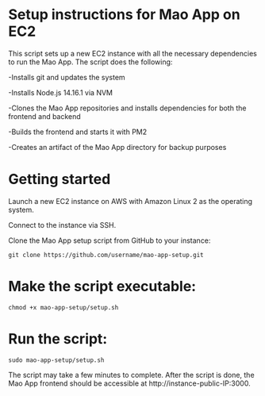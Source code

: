 # Setup instructions for Mao App on EC2
<p> This script sets up a new EC2 instance with all the necessary dependencies to run the Mao App. The script does the following:  </p>

  -Installs git and updates the system
  
  -Installs Node.js 14.16.1 via NVM
  
  -Clones the Mao App repositories and installs dependencies for both the frontend and backend
  
  -Builds the frontend and starts it with PM2
  
  -Creates an artifact of the Mao App directory for backup purposes
  
<h1> Getting started </h1>

<p> Launch a new EC2 instance on AWS with Amazon Linux 2 as the operating system. </p>

<p> Connect to the instance via SSH.</p>

<p> Clone the Mao App setup script from GitHub to your instance: </p>

    git clone https://github.com/username/mao-app-setup.git
    
<h1> Make the script executable: </h1>

    chmod +x mao-app-setup/setup.sh

<h1> Run the script: </h1>

    sudo mao-app-setup/setup.sh

<p> The script may take a few minutes to complete. After the script is done, 
  the Mao App frontend should be accessible at http://instance-public-IP:3000. </p>


